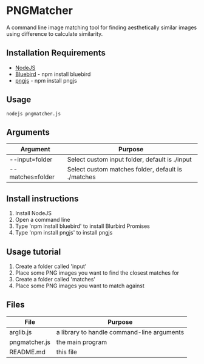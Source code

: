 PNGMatcher
======
A command line image matching tool for finding aesthetically similar images using difference to calculate similarity.

Installation Requirements
------
  - [NodeJS](https://nodejs.org/en/)
  - [Bluebird](http://bluebirdjs.com) - npm install bluebird
  - [pngjs](https://www.npmjs.com/package/pngjs) - npm install pngjs
	
Usage
------
	nodejs pngmatcher.js 

Arguments
------

| Argument            | Purpose                                               |
| --------------------|-------------------------------------------------------|
| --input=folder      | Select custom input folder, default is ./input        |
| --matches=folder    | Select custom matches folder, default is ./matches    |
	
Install instructions
------
1. Install NodeJS
2. Open a command line
3. Type 'npm install bluebird' to install Blurbird Promises
4. Type 'npm install pngjs' to install pngjs

Usage tutorial
------
1. Create a folder called 'input'
2. Place some PNG images you want to find the closest matches for
3. Create a folder called 'matches'
4. Place some PNG images you want to match against

Files
------
| File           | Purpose                                   |
| -------------- |-------------------------------------------|
| arglib.js      | a library to handle command-line arguments|
| pngmatcher.js  | the main program                          |
| README.md      | this file                                 |

